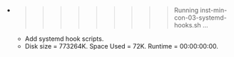 * >>>>>>>>> Running inst-min-con-03-systemd-hooks.sh ...
  * Add systemd hook scripts.
  * Disk size = 773264K. Space Used = 72K. Runtime = 00:00:00:00.
